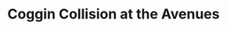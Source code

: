 ---
title: "Coggin Collision at the Avenues"
url: /jacksonville/coggin-collision-at-the-avenues/
shop: car repair
---